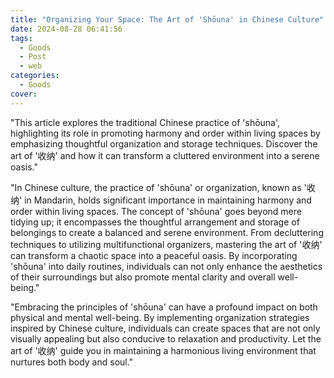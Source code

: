 ```yaml
---
title: "Organizing Your Space: The Art of 'Shōuna' in Chinese Culture"
date: 2024-08-28 06:41:56
tags:
  - Goods
  - Post
  - web
categories:
  - Goods
cover: 
---
```


"This article explores the traditional Chinese practice of 'shōuna', highlighting its role in promoting harmony and order within living spaces by emphasizing thoughtful organization and storage techniques. Discover the art of '收纳' and how it can transform a cluttered environment into a serene oasis."

"In Chinese culture, the practice of 'shōuna' or organization, known as '收纳' in Mandarin, holds significant importance in maintaining harmony and order within living spaces. The concept of 'shōuna' goes beyond mere tidying up; it encompasses the thoughtful arrangement and storage of belongings to create a balanced and serene environment. From decluttering techniques to utilizing multifunctional organizers, mastering the art of '收纳' can transform a chaotic space into a peaceful oasis. By incorporating 'shōuna' into daily routines, individuals can not only enhance the aesthetics of their surroundings but also promote mental clarity and overall well-being."

"Embracing the principles of 'shōuna' can have a profound impact on both physical and mental well-being. By implementing organization strategies inspired by Chinese culture, individuals can create spaces that are not only visually appealing but also conducive to relaxation and productivity. Let the art of '收纳' guide you in maintaining a harmonious living environment that nurtures both body and soul."
